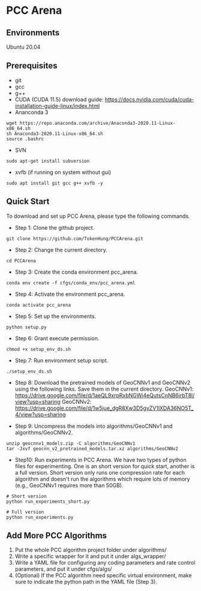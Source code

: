 # PCC Arena

## Environments
Ubuntu 20.04

## Prerequisites
- git
- gcc
- g++
- CUDA (CUDA 11.5)
download guide: https://docs.nvidia.com/cuda/cuda-installation-guide-linux/index.html
- Ananconda 3
```
wget https://repo.anaconda.com/archive/Anaconda3-2020.11-Linux-x86_64.sh
sh Anaconda3-2020.11-Linux-x86_64.sh
source .bashrc
```
- SVN
```
sudo apt-get install subversion
```
- xvfb (if running on system without gui)
```
sudo apt install git gcc g++ xvfb -y
```

## Quick Start
To download and set up PCC Arena, please type the following commands.

- Step 1: Clone the github project.
```
git clone https://github.com/TokenHung/PCCArena.git
```
- Step 2: Change the current directory.
```
cd PCCArena
```
- Step 3: Create the conda environment pcc_arena.
```
conda env create -f cfgs/conda_env/pcc_arena.yml
```
- Step 4: Activate the environment pcc_arena.
```
conda activate pcc_arena
```
- Step 5: Set up the environments.
```
python setup.py
```
- Step 6: Grant execute permission.
```
chmod +x setup_env_ds.sh
```
- Step 7: Run environment setup script.
```
./setup_env_ds.sh
```

- Step 8: Download the pretrained models of GeoCNNv1 and GeoCNNv2 using the following links. Save them in the current directory.
GeoCNNv1: https://drive.google.com/file/d/1aeQL9xrpRxbNGWj4eQutsCnNB6irbT8l/view?usp=sharing
GeoCNNv2:
https://drive.google.com/file/d/1w5jue_dgR8Xw3D5gvZV1lXDA36NO5T_4/view?usp=sharing

- Step 9: Uncompress the models into algorithms/GeoCNNv1 and algorithms/GeoCNNv2.
```
unzip geocnnv1_models.zip -C algorithms/GeoCNNv1
tar -Jxvf geocnn_v2_pretrained_models.tar.xz algorithms/GeoCNNv2
```

- Step10: Run experiments in PCC Arena.
We have two types of python files for experimenting. One is an short version for quick start, another is a full version.
Short version only runs one compression rate for each algorithm and doesn't run the algorithms which require lots of memory (e.g., GeoCNNv1 requires more than 50GB).
```
# Short version
python run_experiments_short.py
```
```
# Full version
python run_experiments.py
```
<!-- ## Clean the conda environment
```bash=
# Clean conda environment if exists
conda env remove -n pcc_arena
conda env remove -n GeoCNNv1
conda env remove -n GeoCNNv2
conda env remove -n PCGCv1
conda env remove -n PCGCv2
```
## Installation
```
git clone https://github.com/TokenHung/PCCArena.git
cd PCCArena
conda env create -f cfgs/conda_env/pcc_arena.yml
conda activate pcc_arena
python setup.py
chmod +x setup_env_ds.sh
./setup_env_ds.sh
```
## Download the pretrained models for GeoCNNv1 and GeoCNNv2
v1 - https://drive.google.com/file/d/1aeQL9xrpRxbNGWj4eQutsCnNB6irbT8l/view?usp=sharing

v2 - https://drive.google.com/file/d/1w5jue_dgR8Xw3D5gvZV1lXDA36NO5T_4/view?usp=sharing
```
# you can either link or unzip Pre-trained model to algorithms/GeoCNNv1 and v2
# the following is using soft link
rm -rf algorithms/GeoCNNv1/models
rm -rf algorithms/GeoCNNv2/models
ln -s /home/token/geocnnv1_models/ algorithms/GeoCNNv1/models
ln -s /home/token/geocnnv2_models/ algorithms/GeoCNNv2/models
```
## Now we can run PCC_Arena
```
python run_experiments.py
```
## All-in-one bash script for installation and running experiments
[Youtube Video Link of running all-in-one script](https://youtu.be/LhtEQsvSghM)

Full script for reference.

Run script by ```bash -i yourscript.sh```
```
# Clean conda environment
conda env remove -n pcc_arena
conda env remove -n GeoCNNv1
conda env remove -n GeoCNNv2
conda env remove -n PCGCv1
conda env remove -n PCGCv2

# Steps following readme
git clone https://github.com/TokenHung/PCCArena.git
cd PCCArena
conda env create -f cfgs/conda_env/pcc_arena.yml
conda activate pcc_arena
python setup.py
chmod +x setup_env_ds.sh
./setup_env_ds.sh

# You can either link or unzip Pre-trained model to algorithms/GeoCNNv1 and v2
# the following is using softlink
rm -rf algorithms/GeoCNNv1/models
rm -rf algorithms/GeoCNNv2/models
ln -sfn /mnt/data4/token/geocnnv1_models/ algorithms/GeoCNNv1/models
ln -sfn /mnt/data4/token/geocnnv2_models/ algorithms/GeoCNNv2/models

# Now we can run PCC_Arena
conda init bash
conda activate pcc_arena
python run_experiments.py
``` -->
## Add More PCC Algorithms
1. Put the whole PCC algorithm project folder under algorithms/
2. Write a specific wrapper for it and put it under algs_wrapper/
3. Write a YAML file for configuring any coding parameters and rate control parameters, and put it under cfgs/algs/
4. (Optional) If the PCC algorithm need specific virtual environment, make sure to indicate the python path in the YAML file (Step 3).
